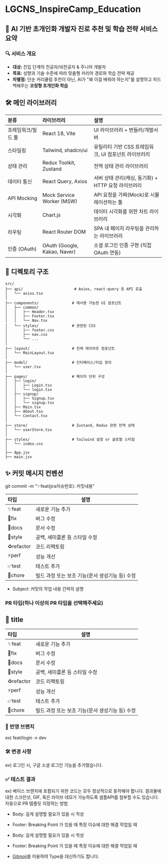 # LGCNS_InspireCamp_Education

## 🧠 **AI 기반 초개인화 개발자 진로 추천 및 학습 전략 서비스 요약**

### 🔍 서비스 개요

- **대상:** 진입 단계의 전공자/비전공자 & 주니어 개발자
- **목표:** 성향과 기술 수준에 따라 맞춤형 커리어 경로와 학습 전략 제공
- **차별점:** 단순 커리큘럼 추천이 아닌, AI가 "왜 이걸 배워야 하는지"를 설명하고 피드백해주는 **코칭형 초개인화 학습**

## 🛠 메인 라이브러리

| 분류               | 라이브러리                   | 설명                                                 |
| :----------------- | :--------------------------- | :--------------------------------------------------- |
| 프레임워크/빌드 툴 | React 18, Vite               | UI 라이브러리 + 번들러/개발서버                      |
| 스타일링           | Tailwind, shadcn/ui        | 유틸리티 기반 CSS 프레임워크, UI 컴포넌트 라이브러리 |
| 상태 관리          | Redux Toolkit, Zustand       | 전역 상태 관리 라이브러리                            |
| 데이터 통신        | React Query, Axios           | 서버 상태 관리(캐싱, 동기화) + HTTP 요청 라이브러리  |
| API Mocking        | Mock Service Worker (MSW)    | API 요청을 가짜(Mock)로 시뮬레이션하는 툴            |
| 시각화             | Chart.js                     | 데이터 시각화를 위한 차트 라이브러리                 |
| 라우팅             | React Router DOM             | SPA 내 페이지 라우팅을 관리하는 라이브러리           |
| 인증 (OAuth)       | OAuth (Google, Kakao, Naver) | 소셜 로그인 인증 구현 (직접 OAuth 연동)              |

## 📂 디렉토리 구조

```
src/
├── api/                       # Axios, react-query 등 API 호출
│   └── axios.tsx
│
├── components/               # 재사용 가능한 UI 컴포넌트
│   ├── common/
│   │   ├── Header.tsx
│   │   ├── Footer.tsx
│   │   └── Nav.tsx
│   └── styles/               # 관련된 CSS
│       ├── footer.css
│       ├── nav.css
│       └── ...
│
├── layout/                   # 전체 레이아웃 컴포넌트
│   └── MainLayout.tsx
│
├── model/                    # 인터페이스/타입 정의
│   └── user.tsx
│
├── pages/                    # 페이지 단위 구성
│   ├── login/
│   │   ├── Login.tsx
│   │   └── login.tsx
│   ├── signup/
│   │   ├── Signup.tsx
│   │   └── signup.tsx
│   ├── Main.tsx
│   ├── About.tsx
│   └── Contact.tsx
│
├── store/                    # Zustand, Redux 관련 전역 상태
│   └── userStore.tsx
│
├── styles/                   # Tailwind 설정 or 글로벌 스타일
│   └── index.css
│
├── App.jsx
├── main.jsx
```

## ✨ 커밋 메시지 컨벤션

git commit -m "✨feat(jira이슈번호): 커밋내용"

| 타입       | 설명                                            |
| :--------- | ----------------------------------------------- |
| ✨feat     | 새로운 기능 추가                                |
| 🐛fix      | 버그 수정                                       |
| 📝docs     | 문서 수정                                       |
| 💄style    | 공백, 세미콜론 등 스타일 수정                   |
| ♻️refactor | 코드 리팩토링                                   |
| ⚡️perf    | 성능 개선                                       |
| ✅test     | 테스트 추가                                     |
| 👷chore    | 빌드 과정 또는 보조 기능(문서 생성기능 등) 수정 |

- Subject:
  커밋의 작업 내용 간략히 설명

### PR 타입(하나 이상의 PR 타입을 선택해주세요)

## 🎉 title

| 타입       | 설명                                            |
| :--------- | ----------------------------------------------- |
| ✨feat     | 새로운 기능 추가                                |
| 🐛fix      | 버그 수정                                       |
| 📝docs     | 문서 수정                                       |
| 💄style    | 공백, 세미콜론 등 스타일 수정                   |
| ♻️refactor | 코드 리팩토링                                   |
| ⚡️perf    | 성능 개선                                       |
| ✅test     | 테스트 추가                                     |
| 👷chore    | 빌드 과정 또는 보조 기능(문서 생성기능 등) 수정 |

### 📌 반영 브랜치

ex) feat/login -> dev

### 🛠️ 변경 사항

ex) 로그인 시, 구글 소셜 로그인 기능을 추가했습니다.

### ✅ 테스트 결과

ex) 베이스 브랜치에 포함되기 위한 코드는 모두 정상적으로 동작해야 합니다. 결과물에 대한 스크린샷, GIF, 혹은 라이브 데모가 가능하도록 샘플API를 첨부할 수도 있습니다.
자동으로 PR 템플릿 지정하는 방법

- Body:
  길게 설명할 필요가 있을 시 작성

- Footer:
  Breaking Point 가 있을 때
  특정 이슈에 대한 해결 작업일 때

- Body:
  길게 설명할 필요가 있을 시 작성

- Footer:
  Breaking Point 가 있을 때
  특정 이슈에 대한 해결 작업일 때

- [Gitmoji](https://gitmoji.dev/)를 이용하여 Type을 대신하기도 합니다.
